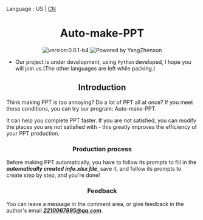 Language : US | [CN](./README.zh-CN.md)
<h1 align="center">Auto-make-PPT</h1>
<div align="center">
<img src = "https://img.shields.io/badge/version-0.0.1b4-%3Fstyle%3Dflat--square%26logo%3Dappveyor" alt = "version:0.0.1-b4"/>
<img src = "https://img.shields.io/badge/Powered%20by-YangZhenxun-%3Fstyle%3Dflat--square%26logo%3Dappveyor" alt = "Powered by YangZhenxun"/>
<br/>
</div>

* Our project is under development, using <code>Python</code> developed, I hope you will join us.(The other languages are left while packing.)

<h2 align="center">Introduction</h2>

Think making PPT is too annoying? Do a lot of PPT all at once? If you meet these conditions, you can try our program: Auto-make-PPT.

It can help you complete PPT faster. If you are not satisfied, you can modify the places you are not satisfied with - this greatly improves the efficiency of your PPT production.

<h3 align="center">Production process</h3>

Before making PPT automatically, you have to follow its prompts to fill in the ***automatically created*** ***info.xlsx file***, save it, and follow its prompts to create step by step, and you're done!

<h3 align="center">Feedback</h3>

You can leave a message in the comment area, or give feedback in the author's email ***2210067895@qq.com***.
